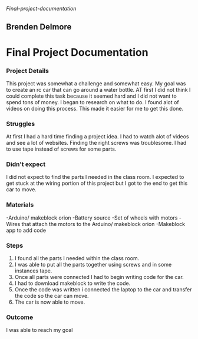 *Final-project-documentation*

## Brenden Delmore

# Final Project Documentation

### Project Details 
This project was somewhat a challenge and somewhat easy. My goal was to create an rc car that can go around a water bottle. 
AT first I did not think I could complete this task because it seemed hard and I did not want to spend tons of money. I began to research on what to do.
I found alot of videos on doing this process. This made it easier for me to get this done.


### Struggles
At first I had a hard time finding a project idea.
I had to watch alot of videos and see a lot of websites.
Finding the right screws was troublesome.
I had to use tape instead of screws for some parts.

### Didn't expect
I did not expect to find the parts I needed in the class room.
I expected to get stuck at the wiring portion of this project but I got to the end to get this car to move.

### Materials
-Arduino/ makeblock orion
-Battery source
-Set of wheels with motors
-Wires that attach the motors to the Arduino/ makeblock orion
-Makeblock app to add code


### Steps
1. I found all the parts I needed within the class room.
2. I was able to put all the parts together using screws and in some instances tape.
3. Once all parts were connected I had to begin writing code for the car.
4. I had to download makeblock to write the code.
4. Once the code was written i connected the laptop to the car and transfer the code so the car can move.
5. The car is now able to move.



### Outcome 
I was able to reach my goal 
